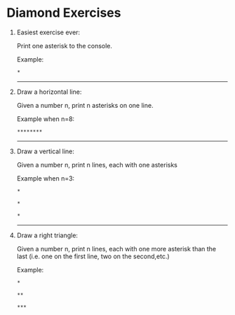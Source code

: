 # Diamond Exercises

1. Easiest exercise ever:

   Print one asterisk to the console.

   Example:

   `*`


   ------------------------


2. Draw a horizontal line:

   Given a number n, print n asterisks on one line.

   Example when n=8:

   `********`

    ------------------------

3. Draw a vertical line:

   Given a number n, print n lines, each with one asterisks

   Example when n=3:

   `*`

   `*`

   `*`

   ------------------------

4. Draw a right triangle:

   Given a number n, print n lines, each with one more asterisk than the last (i.e. one on the first line, two on
   the second,etc.)

   Example:

   `*`

   `**`

   `***`

